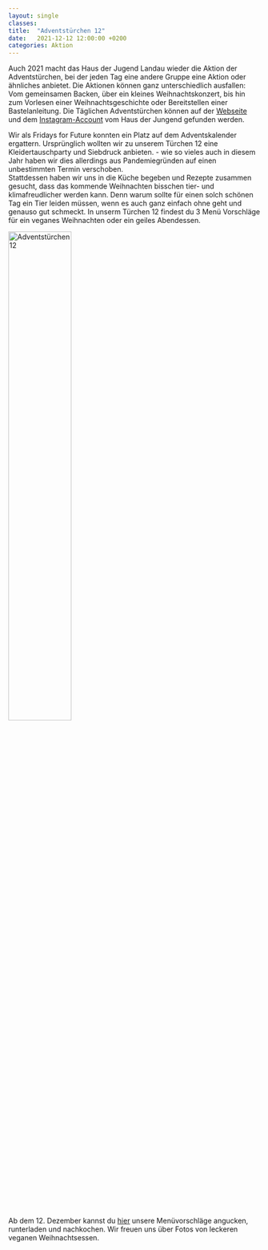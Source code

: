```yaml
---
layout: single
classes: 
title:  "Adventstürchen 12"
date:   2021-12-12 12:00:00 +0200
categories: Aktion
---
```


Auch 2021 macht das Haus der Jugend Landau wieder die Aktion der Adventstürchen, bei der jeden Tag eine andere Gruppe eine Aktion oder ähnliches anbietet. Die Aktionen können ganz unterschiedlich ausfallen: Vom gemeinsamen Backen, über ein kleines Weihnachtskonzert, bis hin zum Vorlesen einer Weihnachtsgeschichte oder Bereitstellen einer Bastelanleitung. Die Täglichen Adventstürchen können auf der <a href="https://jufoelandau.com/veranstaltungen-und-angebote/landauer-adventstuerchen/" target="_blank" >Webseite</a> und dem <a href="https://www.instagram.com/hausderjugend_landauinderpfalz/" target="_blank" >Instagram-Account</a>  vom Haus der Jungend gefunden werden. <br>

<p></p>

Wir als Fridays for Future konnten ein Platz auf dem Adventskalender ergattern. Ursprünglich wollten wir zu unserem Türchen 12 eine Kleidertauschparty und Siebdruck anbieten. - wie so vieles auch in diesem Jahr haben wir dies allerdings aus Pandemiegründen auf einen unbestimmten Termin verschoben. <br>
Stattdessen haben wir uns in die Küche begeben und Rezepte zusammen gesucht, dass das kommende Weihnachten bisschen tier- und klimafreudlicher werden kann. Denn warum sollte für einen solch schönen Tag ein Tier leiden müssen, wenn es auch ganz einfach ohne geht und genauso gut schmeckt. In unserm Türchen 12 findest du 3 Menü Vorschläge für ein veganes Weihnachten oder ein geiles Abendessen. <br>

<a href="https://fridaysforfuture-landau.de/vorfreude" target=""> <img src="https://github.com/fridaysforfuture-landau-pfalz/fridaysforfuture-landau-pfalz.github.io/blob/main/assets/images/12.-fensterplakat.png?raw=true" alt="Adventstürchen 12" class="center" height="50%" width="50%"> </a> <br>

Ab dem 12. Dezember kannst du <a href="https://fridaysforfuture-landau.de/vorfreude" target="_blank" >hier</a> unsere Menüvorschläge angucken, runterladen und nachkochen. Wir freuen uns über Fotos von leckeren veganen Weihnachtsessen. 
